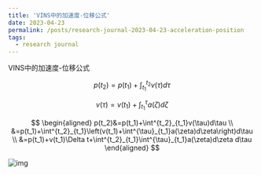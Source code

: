 ```yaml
---
title: 'VINS中的加速度-位移公式'
date: 2023-04-23
permalink: /posts/research-journal-2023-04-23-acceleration-position
tags:
  - research journal
---
```


VINS中的加速度-位移公式


$$
p(t_2)=p(t_1)+\int^{t_2}_{t_1}v(\tau)d\tau 
$$

$$
v(\tau)=v(t_1)+\int^{\tau}_{t_1}a(\zeta)d\zeta 
$$

$$
\begin{aligned}
p(t_2)&=p(t_1)+\int^{t_2}_{t_1}v(\tau)d\tau \\
&=p(t_1)+\int^{t_2}_{t_1}\left(v(t_1)+\int^{\tau}_{t_1}a(\zeta)d\zeta\right)d\tau \\
&=p(t_1)+v(t_1)\Delta t+\int^{t_2}_{t_1}\int^{\tau}_{t_1}a(\zeta)d\zeta d\tau
\end{aligned}
$$

![img](http://sunqinxuan.github.io/images/posts-research-journal-2023-04-23-img1.jpg)

